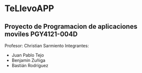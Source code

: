 # TeLlevoAPP
## Proyecto de Programacion de aplicaciones moviles PGY4121-004D

Profesor: Christian Sarmiento
Integrantes:
- Juan Pablo Tejo
- Benjamin Zuñiga
- Bastián Rodríguez
